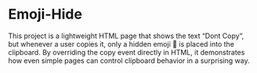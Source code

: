 # Emoji-Hide
This project is a lightweight HTML page that shows the text “Dont Copy”, but whenever a user copies it, only a hidden emoji 🖕 is placed into the clipboard. By overriding the copy event directly in HTML, it demonstrates how even simple pages can control clipboard behavior in a surprising way.
